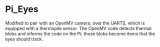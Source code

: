 # Pi_Eyes

Modified to pair with an OpenMV camera, over the UARTS, which is
equipped with a thermopile sensor. The OpenMV code detects thermal
blobs and informs the code on the Pi; those blobs become items that
the eyes should track.

